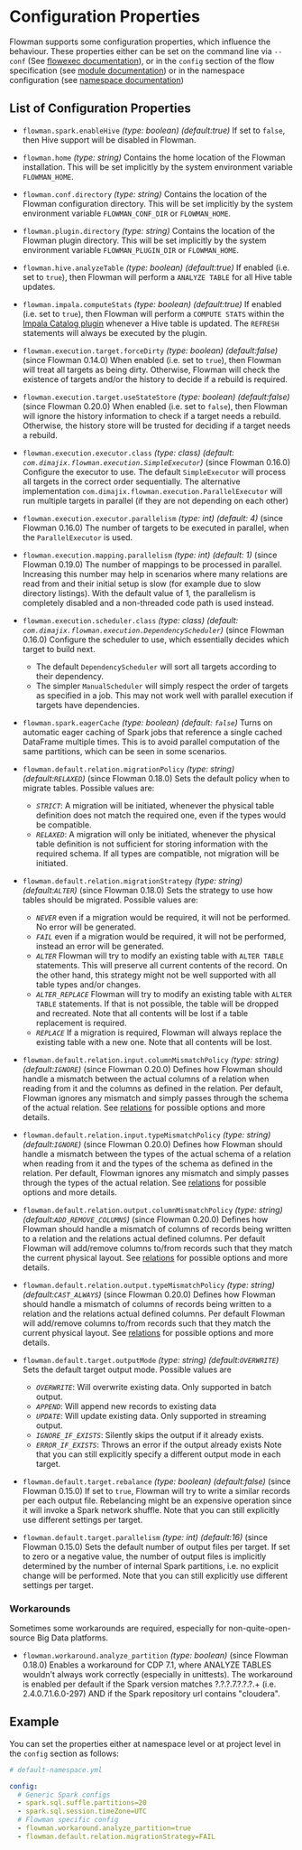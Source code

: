 # Configuration Properties

Flowman supports some configuration properties, which influence the behaviour. These properties either can be set
on the command line via `--conf` (See [flowexec documentation](cli/flowexec.md)), or in the `config` section of the flow 
specification (see [module documentation](spec/module.md)) or in the namespace configuration (see
[namespace documentation](spec/namespace.md))


## List of Configuration Properties

- `flowman.spark.enableHive` *(type: boolean)* *(default:true)*
If set to `false`, then Hive support will be disabled in Flowman.

- `flowman.home` *(type: string)*
Contains the home location of the Flowman installation. This will be set implicitly by the system environment 
variable `FLOWMAN_HOME`.

- `flowman.conf.directory` *(type: string)*
Contains the location of the Flowman configuration directory. This will be set implicitly by the system environment 
variable `FLOWMAN_CONF_DIR` or `FLOWMAN_HOME`.

- `flowman.plugin.directory` *(type: string)*
Contains the location of the Flowman plugin directory. This will be set implicitly by the system environment 
variable `FLOWMAN_PLUGIN_DIR` or `FLOWMAN_HOME`.

- `flowman.hive.analyzeTable` *(type: boolean)* *(default:true)*
  If enabled (i.e. set to `true`), then Flowman will perform a `ANALYZE TABLE` for all Hive table updates.

- `flowman.impala.computeStats` *(type: boolean)* *(default:true)*
  If enabled (i.e. set to `true`), then Flowman will perform a `COMPUTE STATS` within the 
  [Impala Catalog plugin](plugins/impala.md) whenever a Hive table is updated. The `REFRESH` statements will always
  be executed by the plugin.

- `flowman.execution.target.forceDirty` *(type: boolean)* *(default:false)* (since Flowman 0.14.0)
When enabled (i.e. set to `true`), then Flowman will treat all targets as being dirty. Otherwise, Flowman will check
the existence of targets and/or the history to decide if a rebuild is required.

- `flowman.execution.target.useStateStore`  *(type: boolean)* *(default:false)* (since Flowman 0.20.0)
  When enabled (i.e. set to `false`), then Flowman will ignore the history information to check if a target needs a
  rebuild. Otherwise, the history store will be trusted for deciding if a target needs a rebuild.
  
- `flowman.execution.executor.class` *(type: class)* *(default: `com.dimajix.flowman.execution.SimpleExecutor`)* (since Flowman 0.16.0)
Configure the executor to use. The default `SimpleExecutor` will process all targets in the correct order
  sequentially. The alternative implementation `com.dimajix.flowman.execution.ParallelExecutor` will run multiple 
  targets in parallel (if they are not depending on each other)

- `flowman.execution.executor.parallelism` *(type: int)* *(default: 4)* (since Flowman 0.16.0)
  The number of targets to be executed in parallel, when the `ParallelExecutor` is used.

- `flowman.execution.mapping.parallelism` *(type: int)* *(default: 1)* (since Flowman 0.19.0)
The number of mappings to be processed in parallel. Increasing this number may help in scenarios where many 
relations are read from and their initial setup is slow (for example due to slow directory listings). With the
default value of 1, the parallelism is completely disabled and a non-threaded code path is used instead.

- `flowman.execution.scheduler.class` *(type: class)* *(default: `com.dimajix.flowman.execution.DependencyScheduler`)* (since Flowman 0.16.0)
  Configure the scheduler to use, which essentially decides which target to build next.
  - The default `DependencyScheduler` will sort all targets according to their dependency.
  - The simpler `ManualScheduler` will simply respect the order of targets as specified in a job. This may not work
    well with parallel execution if targets have dependencies.

- `flowman.spark.eagerCache` *(type: boolean)* *(default: `false`)*
Turns on automatic eager caching of Spark jobs that reference a single cached DataFrame multiple times. This is to
avoid parallel computation of the same partitions, which can be seen in some scenarios.

- `flowman.default.relation.migrationPolicy` *(type: string)* *(default:`RELAXED`)* (since Flowman 0.18.0)
Sets the default policy when to migrate tables. Possible values are:
  - *`STRICT`*: A migration will be initiated, whenever the physical table definition does not match the required
      one, even if the types would be compatible.
  - *`RELAXED`*: A migration will only be initiated, whenever the physical table definition is not sufficient for
    storing information with the required schema. If all types are compatible, not migration will be initiated.

- `flowman.default.relation.migrationStrategy` *(type: string)* *(default:`ALTER`)* (since Flowman 0.18.0)
Sets the strategy to use how tables should be migrated. Possible values are:
  - *`NEVER`* even if a migration would be required, it will not be performed. No error will be generated.
  - *`FAIL`* even if a migration would be required, it will not be performed, instead an error will be generated.
  - *`ALTER`* Flowman will try to modify an existing table with `ALTER TABLE` statements. This will preserve all
    current contents of the record. On the other hand, this strategy might not be well supported with all table types 
    and/or changes.
  - *`ALTER_REPLACE`* Flowman will try to modify an existing table with `ALTER TABLE` statements. If that is not
    possible, the table will be dropped and recreated. Note that all contents will be lost if a table replacement
    is required.
  - *`REPLACE`* If a migration is required, Flowman will always replace the existing table with a new one.
    Note that all contents will be lost.

- `flowman.default.relation.input.columnMismatchPolicy` *(type: string)* *(default:`IGNORE`)* (since Flowman 0.20.0)
  Defines how Flowman should handle a mismatch between the actual columns of a relation when reading from it and the
  columns as defined in the relation. Per default, Flowman ignores any mismatch and simply passes through the schema
  of the actual relation. See [relations](spec/relation/index.md) for possible options and more details.
- `flowman.default.relation.input.typeMismatchPolicy` *(type: string)* *(default:`IGNORE`)* (since Flowman 0.20.0)
  Defines how Flowman should handle a mismatch between the types of the actual schema of a relation when reading from 
  it and the types of the schema as defined in the relation. Per default, Flowman ignores any mismatch and simply passes 
  through the types of the actual relation. See [relations](spec/relation/index.md) for possible options and more details.
- `flowman.default.relation.output.columnMismatchPolicy` *(type: string)* *(default:`ADD_REMOVE_COLUMNS`)* (since Flowman 0.20.0)
  Defines how Flowman should handle a mismatch of columns of records being written to a relation and the relations
  actual defined columns. Per default Flowman will add/remove columns to/from records such that they match the current
  physical layout. See [relations](spec/relation/index.md) for possible options and more details.
- `flowman.default.relation.output.typeMismatchPolicy` *(type: string)* *(default:`CAST_ALWAYS`)* (since Flowman 0.20.0)
  Defines how Flowman should handle a mismatch of columns of records being written to a relation and the relations
  actual defined columns. Per default Flowman will add/remove columns to/from records such that they match the current
  physical layout. See [relations](spec/relation/index.md) for possible options and more details.

- `flowman.default.target.outputMode` *(type: string)* *(default:`OVERWRITE`)*
Sets the default target output mode. Possible values are 
  - *`OVERWRITE`*: Will overwrite existing data. Only supported in batch output.
  - *`APPEND`*: Will append new records to existing data
  - *`UPDATE`*: Will update existing data. Only supported in streaming output.
  - *`IGNORE_IF_EXISTS`*: Silently skips the output if it already exists.
  - *`ERROR_IF_EXISTS`*: Throws an error if the output already exists
Note that you can still explicitly specify a different output mode in each target.
    
- `flowman.default.target.rebalance` *(type: boolean)* *(default:false)* (since Flowman 0.15.0)
If set to `true`, Flowman will try to write a similar records per each output file. Rebelancing might be an expensive
operation since it will invoke a Spark network shuffle. Note that you can still explicitly use different settings per
target. 

- `flowman.default.target.parallelism` *(type: int)* *(default:16)* (since Flowman 0.15.0)
Sets the default number of output files per target. If set to zero or a negative value, the number of output files is 
implicitly determined by the number of internal Spark partitions, i.e. no explicit change will be performed. Note that 
you can still explicitly use different settings per target. 


### Workarounds

Sometimes some workarounds are required, especially for non-quite-open-source Big Data platforms.

- `flowman.workaround.analyze_partition` *(type: boolean)* (since Flowman 0.18.0)
Enables a workaround for CDP 7.1, where ANALYZE TABLES wouldn't always work correctly (especially in unittests). The
  workaround is enabled per default if the Spark version matches ?.?.?.7.?.?.?.+ (i.e. 2.4.0.7.1.6.0-297) AND if 
  the Spark repository url contains "cloudera".
  

## Example

You can set the properties either at namespace level or at project level in the `config` section as follows:
```yaml
# default-namespace.yml

config:
  # Generic Spark configs  
  - spark.sql.suffle.partitions=20
  - spark.sql.session.timeZone=UTC
  # Flowman specific config  
  - flowman.workaround.analyze_partition=true
  - flowman.default.relation.migrationStrategy=FAIL
```
